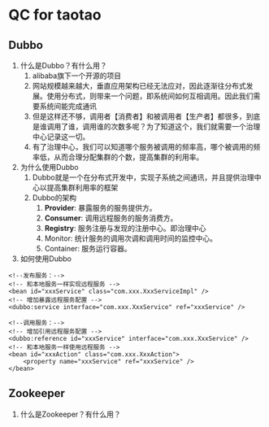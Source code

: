 # QC for taotao
## Dubbo
1. 什么是Dubbo？有什么用？
	1. alibaba旗下一个开源的项目
	2. 网站规模越来越大，垂直应用架构已经无法应对，因此逐渐往分布式发展。使用分布式，则带来一个问题，即系统间如何互相调用。因此我们需要系统间能完成通讯
	3. 但是这样还不够，调用者【消费者】和被调用者【生产者】都很多，到底是谁调用了谁，调用谁的次数多呢？为了知道这个，我们就需要一个治理中心记录这一切。
	4. 有了治理中心，我们可以知道哪个服务被调用的频率高，哪个被调用的频率低，从而合理分配集群的个数，提高集群的利用率。
2. 为什么使用Dubbo
	1. Dubbo就是一个在分布式开发中，实现子系统之间通讯，并且提供治理中心以提高集群利用率的框架
	2. Dubbo的架构
		1. **Provider**: 暴露服务的服务提供方。
		2. **Consumer**: 调用远程服务的服务消费方。
		3. **Registry**: 服务注册与发现的注册中心。即治理中心
		4. Monitor: 统计服务的调用次调和调用时间的监控中心。
		5. Container: 服务运行容器。
3. 如何使用Dubbo
```
<!--发布服务：-->
<!-- 和本地服务一样实现远程服务 -->
<bean id="xxxService" class="com.xxx.XxxServiceImpl" />
<!-- 增加暴露远程服务配置 -->
<dubbo:service interface="com.xxx.XxxService" ref="xxxService" />

<!--调用服务：-->
<!-- 增加引用远程服务配置 -->
<dubbo:reference id="xxxService" interface="com.xxx.XxxService" />
<!-- 和本地服务一样使用远程服务 -->
<bean id="xxxAction" class="com.xxx.XxxAction">
	<property name="xxxService" ref="xxxService" />
</bean>

```

## Zookeeper
1. 什么是Zookeeper？有什么用？